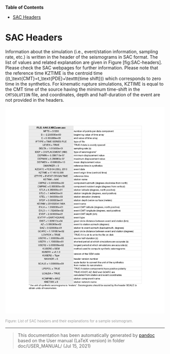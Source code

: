 **Table of Contents**

-   [SAC Headers](#sac-headers)

SAC Headers
===========

Information about the simulation (i.e., event/station information, sampling rate, etc.) is written in the header of the seismograms in SAC format. The list of values and related explanation are given in Figure [fig:SAC-headers]. Please check the SAC webpages for further information. Please note that the reference time KZTIME is the centroid time (\(t_\text{CMT}=t_\text{PDE}+\texttt{time shift}\)) which corresponds to zero time in the synthetics. For kinematic rupture simulations, KZTIME is equal to the CMT time of the source having the minimum time-shift in the `CMTSOLUTION` file, and coordinates, depth and half-duration of the event are not provided in the headers.

![List of SAC headers and their explanations for a sample seismogram.<span data-label="fig:SAC-headers"></span>](figures/headers_sem_explained.jpg)
<div class="figcaption" style="text-align:justify;font-size:80%"><span style="color:#9A9A9A">Figure: List of SAC headers and their explanations for a sample seismogram.<span data-label="fig:SAC-headers"></span></span></div>

-----
> This documentation has been automatically generated by [pandoc](http://www.pandoc.org)
> based on the User manual (LaTeX version) in folder doc/USER_MANUAL/
> (Jul 15, 2021)

